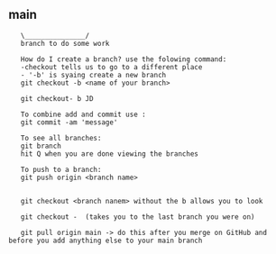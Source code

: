 ## main

       \_______________/
       branch to do some work

       How do I create a branch? use the folowing command:
       -checkout tells us to go to a different place
       - '-b' is syaing create a new branch
       git checkout -b <name of your branch>

       git checkout- b JD

       To combine add and commit use :
       git commit -am 'message'

       To see all branches:
       git branch
       hit Q when you are done viewing the branches

       To push to a branch:
       git push origin <branch name>


       git checkout <branch nanem> without the b allows you to look

       git checkout -  (takes you to the last branch you were on)

       git pull origin main -> do this after you merge on GitHub and before you add anything else to your main branch
